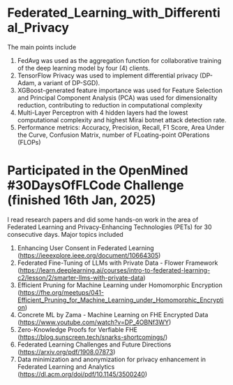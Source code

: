 # Federated_Learning_with_Differential_Privacy

The main points include 
1. FedAvg was used as the aggregation function for collaborative training of the deep learning model by four (4) clients.
2. TensorFlow Privacy was used to implement differential privacy (DP-Adam, a variant of DP-SGD).
3. XGBoost-generated feature importance was used for Feature Selection and Principal Component Analysis (PCA) was used for dimensionality reduction, contributing to reduction in computational complexity
4. Multi-Layer Perceptron with 4 hidden layers had the lowest computational complexity and highest Mirai botnet attack detection rate.
5. Performance metrics: Accuracy, Precision, Recall, F1 Score, Area Under the Curve, Confusion Matrix, number of FLoating-point OPerations (FLOPs)


# Participated in the OpenMined #30DaysOfFLCode Challenge (finished 16th Jan, 2025)
I read research papers and did some hands-on work in the area of Federated Learning and Privacy-Enhancing Technologies (PETs) for 30 consecutive days. Major topics included
1. Enhancing User Consent in Federated Learning (https://ieeexplore.ieee.org/document/10664305)
2. Federated Fine-Tuning of LLMs with Private Data - Flower Framework (https://learn.deeplearning.ai/courses/intro-to-federated-learning-c2/lesson/2/smarter-llms-with-private-data)
3. Efficient Pruning for Machine Learning under Homomorphic Encryption (https://fhe.org/meetups/041-Efficient_Pruning_for_Machine_Learning_under_Homomorphic_Encryption)
4. Concrete ML by Zama - Machine Learning on FHE Encrypted Data (https://www.youtube.com/watch?v=DP_4OBNf3WY)
5. Zero-Knowledge Proofs for Verfiable FHE (https://blog.sunscreen.tech/snarks-shortcomings/)
6. Federated Learning Challenges and Future Directions (https://arxiv.org/pdf/1908.07873)
7. Data minimization and anonymization for privacy enhancement in Federated Learning and Analytics (https://dl.acm.org/doi/pdf/10.1145/3500240)
